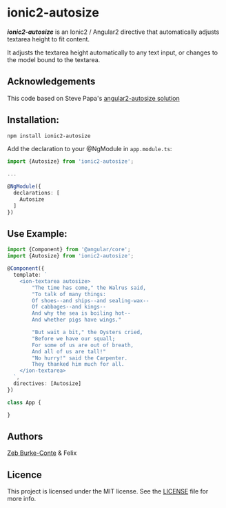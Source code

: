 # ionic2-autosize

***ionic2-autosize*** is an Ionic2 / Angular2 directive that automatically adjusts textarea height to fit content.

It adjusts the textarea height automatically to any text input, or changes to the model bound to the textarea.

## Acknowledgements
This code based on Steve Papa's [angular2-autosize solution](https://github.com/stevepapa/angular2-autosize)

## Installation:

```bash
npm install ionic2-autosize
```

Add the declaration to your @NgModule in `app.module.ts`:

```typescript
import {Autosize} from 'ionic2-autosize';

...

@NgModule({
  declarations: [
    Autosize
  ]
})
```

## Use Example:

```typescript
import {Component} from '@angular/core';
import {Autosize} from 'ionic2-autosize';

@Component({
  template: `
    <ion-textarea autosize>
        "The time has come," the Walrus said,
        "To talk of many things:
        Of shoes--and ships--and sealing-wax--
        Of cabbages--and kings--
        And why the sea is boiling hot--
        And whether pigs have wings."

        "But wait a bit," the Oysters cried,
        "Before we have our squall;
        For some of us are out of breath,
        And all of us are tall!"
        "No hurry!" said the Carpenter.
        They thanked him much for all.
    </ion-textarea>
  `,
  directives: [Autosize]
})

class App {

}
```

## Authors

[Zeb Burke-Conte](http://zebburkeconte.com) & Felix

## Licence

This project is licensed under the MIT license. See the [LICENSE](LICENSE) file for more info.
